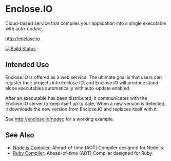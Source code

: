 # Enclose.IO

Cloud-based service that compiles your application into a single executable with auto-update.

http://enclose.io

[![Build Status](https://travis-ci.org/pmq20/enclose-io.svg?branch=master)](https://travis-ci.org/pmq20/enclose-io)

## Intended Use

Enclose.IO is offered as a web service. The ultimate goal is that users can register their projects into Enclose.IO, and Enclose.IO will produce stand-alone executables automatically with auto-update enabled.

After an executable has been distributed, it communicates with the Enclose.IO server to keep itself up to date. When a new version is detected, it downloads the new version from Enclose.IO and replaces itself with it.

See http://enclose.io/nodec for a working example.

## See Also

- [Node.js Compiler](https://github.com/pmq20/node-compiler): Ahead-of-time (AOT) Compiler designed for Node.js.
- [Ruby Compiler](https://github.com/pmq20/ruby-compiler): Ahead-of-time (AOT) Compiler designed for Ruby.
